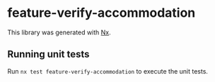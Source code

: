 # feature-verify-accommodation

This library was generated with [Nx](https://nx.dev).

## Running unit tests

Run `nx test feature-verify-accommodation` to execute the unit tests.
